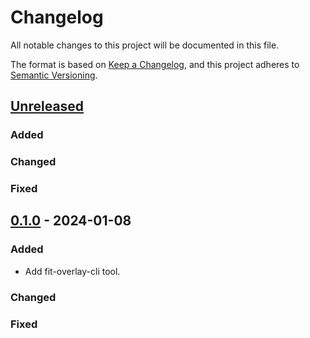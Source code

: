 # Changelog

All notable changes to this project will be documented in this file.

The format is based on [Keep a Changelog](https://keepachangelog.com/en/1.0.0/), and this project adheres
to [Semantic Versioning](https://semver.org/spec/v2.0.0.html).

## [Unreleased]

### Added

### Changed

### Fixed

## [0.1.0] - 2024-01-08

### Added

- Add fit-overlay-cli tool.

### Changed

### Fixed


[Unreleased]: https://github.com/zzyandzzy/fit-overlay-cli/compare/0.9.0...master

[0.1.0]: https://github.com/zzyandzzy/fit-overlay-cli/compare/0.0.0...0.1.0